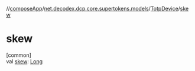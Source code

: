 //[composeApp](../../../index.md)/[net.decodex.dcp.core.supertokens.models](../index.md)/[TotpDevice](index.md)/[skew](skew.md)

# skew

[common]\
val [skew](skew.md): [Long](https://kotlinlang.org/api/latest/jvm/stdlib/kotlin/-long/index.html)
